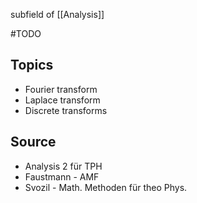 
subfield of [[Analysis]]

#TODO 


## Topics
- Fourier transform
- Laplace transform
- Discrete transforms


## Source
- Analysis 2 für TPH
- Faustmann - AMF
- Svozil - Math. Methoden für theo Phys.


